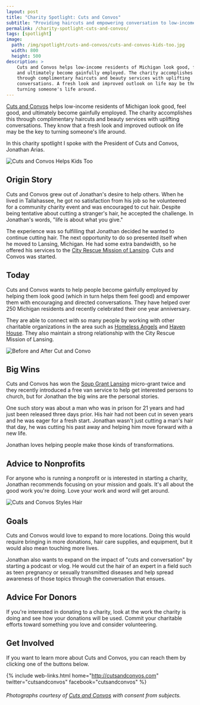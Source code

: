 ```yaml
---
layout: post
title: "Charity Spotlight: Cuts and Convos"
subtitle: "Providing haircuts and empowering conversation to low-income residents of Michigan."
permalink: /charity-spotlight-cuts-and-convos/
tags: [spotlight]
image:
  path: /img/spotlight/cuts-and-convos/cuts-and-convos-kids-too.jpg
  width: 800
  height: 500
description: >
    Cuts and Convos helps low-income residents of Michigan look good, feel good,
    and ultimately become gainfully employed. The charity accomplishes this
    through complimentary haircuts and beauty services with uplifting
    conversations. A fresh look and improved outlook on life may be the key to
    turning someone's life around.
---
```


[Cuts and Convos][1] helps low-income residents of Michigan look good, feel good, and ultimately become gainfully employed. The charity accomplishes this through complimentary haircuts and beauty services with uplifting conversations. They know that a fresh look and improved outlook on life may be the key to turning someone's life around.

In this charity spotlight I spoke with the President of Cuts and Convos, Jonathan Arias.

![][7]

## Origin Story

Cuts and Convos grew out of Jonathan's desire to help others. When he lived in Tallahassee, he got no satisfaction from his job so he volunteered for a community charity event and was encouraged to cut hair. Despite being tentative about cutting a stranger's hair, he accepted the challenge. In Jonathan's words, "life is about what you give."

The experience was so fulfilling that Jonathan decided he wanted to continue cutting hair. The next opportunity to do so presented itself when he moved to Lansing, Michigan. He had some extra bandwidth, so he offered his services to the [City Rescue Mission of Lansing][2]. Cuts and Convos was started.

## Today

Cuts and Convos wants to help people become gainfully employed by helping them look good (which in turn helps them feel good) and empower them with encouraging and directed conversations. They have helped over 250 Michigan residents and recently celebrated their one year anniversary.

They are able to connect with so many people by working with other charitable organizations in the area such as [Homeless Angels][3] and [Haven House][4]. They also maintain a strong relationship with the City Rescue Mission of Lansing.

![][5]

## Big Wins

Cuts and Convos has won the [Soup Grant Lansing][8] micro-grant twice and they recently introduced a free van service to help get interested persons to church, but for Jonathan the big wins are the personal stories.

One such story was about a man who was in prison for 21 years and had just been released three days prior. His hair had not been cut in seven years and he was eager for a fresh start. Jonathan wasn't just cutting a man's hair that day, he was cutting his past away and helping him move forward with a new life.

Jonathan loves helping people make those kinds of transformations.

## Advice to Nonprofits

For anyone who is running a nonprofit or is interested in starting a charity, Jonathan recommends focusing on your mission and goals. It's all about the good work you're doing. Love your work and word will get around.

![][6]

## Goals

Cuts and Convos would love to expand to more locations. Doing this would require bringing in more donations, hair care supplies, and equipment, but it would also mean touching more lives.

Jonathan also wants to expand on the impact of "cuts and conversation" by starting a podcast or vlog. He would cut the hair of an expert in a field such as teen pregnancy or sexually transmitted diseases and help spread awareness of those topics through the conversation that ensues.

## Advice For Donors

If you're interested in donating to a charity, look at the work the charity is doing and see how your donations will be used. Commit your charitable efforts toward something you love and consider volunteering.

## Get Involved

If you want to learn more about Cuts and Convos, you can reach them by clicking one of the buttons below.

{% include web-links.html home="http://cutsandconvos.com" twitter="cutsandconvos" facebook="cutsandconvos" %}

###### Photographs courtesy of [Cuts and Convos][1] with consent from subjects.



[1]: http://cutsandconvos.com "Cuts and Convos Homepage"
[2]: http://lcrm.org/ "Lansing City Rescue Mission Homepage"
[3]: http://www.homelessangels.org/ "Homeless Angels"
[4]: http://www.havenhouseel.org/ "Haven House"
[5]: /img/spotlight/cuts-and-convos/cuts-and-convos-before-after.jpg "Before and After Cut and Convo"
[6]: /img/spotlight/cuts-and-convos/cuts-and-convos-hair-styling.jpg "Cuts and Convos Styles Hair"
[7]: /img/spotlight/cuts-and-convos/cuts-and-convos-kids-too.jpg "Cuts and Convos Helps Kids Too"
[8]: http://soupgrantlansing.com/ "Soup Grant Lansing Homepage"

